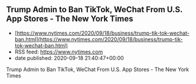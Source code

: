 ## Trump Admin to Ban TikTok, WeChat From U.S. App Stores - The New York Times
 - [https://www.nytimes.com/2020/09/18/business/trump-tik-tok-wechat-ban.html](https://www.nytimes.com/2020/09/18/business/trump-tik-tok-wechat-ban.html)
 - RSS feed: https://www.nytimes.com
 - date published: 2020-09-18 21:40:47+00:00

Trump Admin to Ban TikTok, WeChat From U.S. App Stores - The New York Times

